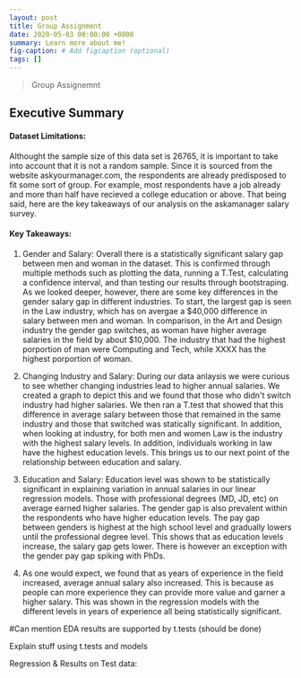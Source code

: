 ```yaml
---
layout: post
title: Group Assignment
date: 2020-05-03 00:00:00 +0800
summary: Learn more about me!
fig-caption: # Add figcaption (optional)
tags: []
---
```


> Group Assignemnt

## Executive Summary

#### Dataset Limitations:
  Althought the sample size of this data set is	26765, it is important to take into account that it is not a random sample. Since it is sourced from the  website askyourmanager.com, the respondents are already predisposed to fit some sort of group. For example, most respondents have a job already and more than half have recieved a college education or above. That being said, here are the key takeaways of our analysis on the askamanager salary survey.

#### Key Takeaways:
  1. Gender and Salary: Overall there is a statistically significant salary gap between men and woman in the dataset. This is confirmed through multiple methods such as plotting the data, running a T.Test, calculating a confidence interval, and than testing our results through bootstraping. 
  As we looked deeper, however, there are some key differences in the gender salary gap in different industries. To start, the largest gap is seen in the Law industry, which has on avergae a $40,000 difference in salary between men and woman. In comparison, in the Art and Design industry the gender gap switches, as woman have higher average salaries in the field by about $10,000. 
  The industry that had the highest porportion of man were Computing and Tech, while XXXX has the highest porportion of woman. 

  3. Changing Industry and Salary: During our data anlaysis we were curious to see whether changing industries lead to higher annual salaries. We created a graph to depict this and we found that those who didn't switch industry had higher salaries. We then ran a T.test that showed that this difference in average salary between those that remained in the same industry and those that switched was statically significant. 
  In addition, when looking at industry, for both men and women Law is the industry with the highest salary levels. In addition, individuals working in law have the highest education levels. This brings us to our next point of the relationship between education and salary.
  
  3. Education and Salary: Education level was shown to be statistically significant in explaining variation in annual salaries in our linear regression models. Those with professional degrees (MD, JD, etc) on average earned higher salaries. The gender gap is also prevalent within the respondents who have higher education levels. The pay gap between genders is highest at the high school level and gradually lowers until the professional degree level. This shows that as education levels increase, the salary gap gets lower. There is however an exception with the gender pay gap spiking with PhDs.

4. As one would expect, we found that as years of experience in the field increased, average annual salary also increased. This is because as people can more experience they can provide more value and garner a higher salary.  This was shown in the regression models with the different levels in years of experience all being statistically significant. 

#Can mention EDA results are supported by t.tests (should be done)


Explain stuff using t.tests and models


Regression & Results on Test data:


